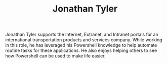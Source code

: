 ﻿---
title: Jonathan Tyler
description: ""
image: /images/author/jonathan-tyler.jpg
social:
- icon: fab fa-facebook
  link: https://facebook.com/#
- icon: fab fa-twitter
  link: https://twitter.com/#
- icon: fab fa-github
  link: https://github.com/#
- icon: fas fa-link
  link: http://powershellreflections.wordpress.com
- icon: fab fa-linkedin-in
  link: https://www.linkedin.com/in/#/
- icon: fab fa-youtube
  link: '#'
- icon: fab fa-twitch
  link: https://www.twitch.tv/#

---
Jonathan Tyler supports the Internet, Extranet, and Intranet portals for an international transportation products and services company.  While working in this role, he has leveraged his Powershell knowledge to help automate routine tasks for these applications. He also enjoys helping others to see how Powershell can be used to make life easier.
